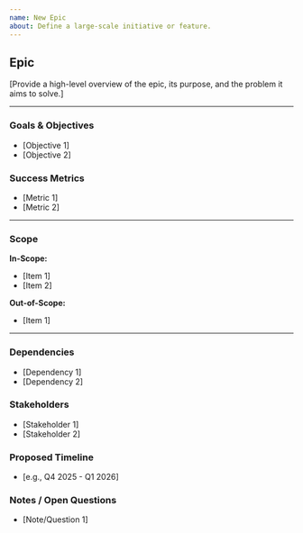 ```yaml
---
name: New Epic
about: Define a large-scale initiative or feature.
---
```


## Epic
[Provide a high-level overview of the epic, its purpose, and the problem it aims to solve.]

---
<!-- Free to remove or add sections as they pertain to the feature/task in question -->
### Goals & Objectives
- [Objective 1]
- [Objective 2]

### Success Metrics
- [Metric 1]
- [Metric 2]

---
### Scope
**In-Scope:**
- [Item 1]
- [Item 2]


**Out-of-Scope:**
- [Item 1]


---
### Dependencies
- [Dependency 1]
- [Dependency 2]

### Stakeholders
- [Stakeholder 1]
- [Stakeholder 2]

### Proposed Timeline
- [e.g., Q4 2025 - Q1 2026]

### Notes / Open Questions
- [Note/Question 1]

